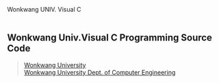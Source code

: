 <table color="yellow">
    Wonkwang UNIV. Visual C
</table>

## Wonkwang Univ.Visual C Programming Source Code</br>

>[Wonkwang University](http://www.wku.ac.kr)</br>
>[Wonkwang University Dept. of Computer Engineering](http://computer.wku.ac.kr)<br>
</html>
